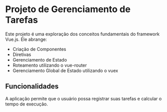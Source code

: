 # Projeto de Gerenciamento de Tarefas

Este projeto é uma exploração dos conceitos fundamentais do framework Vue.js. Ele abrange:

- Criação de Componentes
- Diretivas
- Gerenciamento de Estado
- Roteamento utilizando o vue-router
- Gerenciamento Global de Estado utilizando o vuex

## Funcionalidades

A aplicação permite que o usuário possa registrar suas tarefas e calcular o tempo de execução.